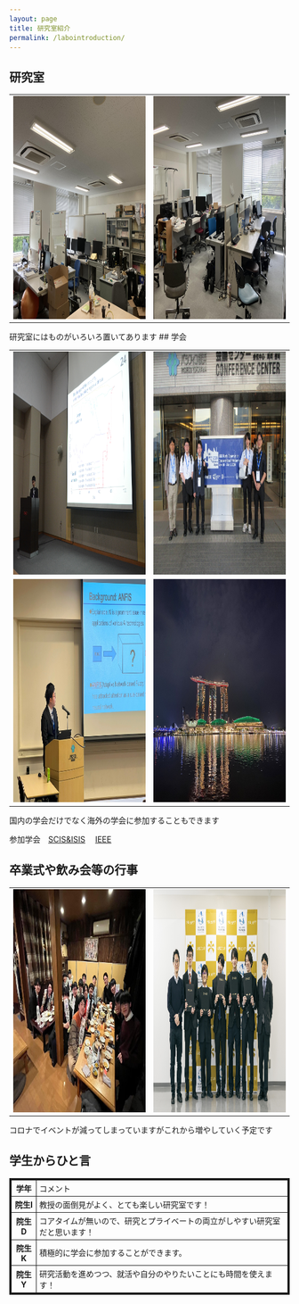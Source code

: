 ```yaml
---
layout: page
title: 研究室紹介
permalink: /labointroduction/
---
```

## 研究室
<table>
    <tr>
        <td><img src="/public/img/lab1.jpg" alt=""  width="600" height="400"></td>
        <td><img src="/public/img/lab2.jpg" alt=""   width="600" height="400"></td>
    </tr>
</table>
研究室にはものがいろいろ置いてあります
## 学会


<table>
    <tr>
        <td><img src="/public/img/20171012-120525-0.jpg" alt=""   width="600" height="400"></td>
        <td><img src="/public/img/IEEE1.jpg" alt=""   width="600" height="400"></td>
    </tr>
    <tr>
        <td><img src="/public/img/IEEE2.jpg" alt=""   width="600" height="400"></td>
        <td><img src="/public/img/S__3.jpg" alt=""   width="600" height="400"></td>
    </tr>
</table>
国内の学会だけでなく海外の学会に参加することもできます

参加学会　[SCIS&ISIS](https://www.google.com/url?sa=t&source=web&rct=j&opi=89978449&url=http://soft-cr.org/scis/2024/&ved=2ahUKEwisr7DA84SIAxWWj68BHT6SDRIQFnoECAgQAQ&usg=AOvVaw1I3nQyUM5TXF1intbgu0cG)　
[IEEE](https://www.ipsj.or.jp/annai/kanrenlink/IEEE.html)
## 卒業式や飲み会等の行事
<table>
    <tr>
        <td><img src="/public/img/gradCeremony.jpg" alt=""  width="600" height="400"></td>
        <td><img src="/public/img/graduate.jpg" alt="" width="600" height="400"></td>
    </tr>
</table>

コロナでイベントが減ってしまっていますがこれから増やしていく予定です

## 学生からひと言


<table style="border-collapse: collapse; border: solid 3px;">
    <tr>
        <th style="padding: 4px 5px; border: solid 1px;">学年</th>
        <td style="padding: 4px 5px; border: solid 1px;">コメント</td>
    </tr>
    <tr>
        <th style="padding: 4px 5px; border: solid 1px;">院生I</th>
        <td style="padding: 4px 5px; border: solid 1px;">教授の面倒見がよく、とても楽しい研究室です！</td>
    </tr>
    <tr>
        <th style="padding: 4px 5px; border: solid 1px;">院生D</th>
        <td style="padding: 4px 5px; border: solid 1px;">コアタイムが無いので、研究とプライベートの両立がしやすい研究室だと思います！</td>
    </tr>
    <tr>
        <th style="padding: 4px 5px; border: solid 1px;">院生K</th>
        <td style="padding: 4px 5px; border: solid 1px;">積極的に学会に参加することができます。</td>
    </tr>
    <tr>
        <th style="padding: 4px 5px; border: solid 1px;">院生Y</th>
        <td style="padding: 4px 5px; border: solid 1px;">研究活動を進めつつ、就活や自分のやりたいことにも時間を使えます！</td>
    </tr>
</table>